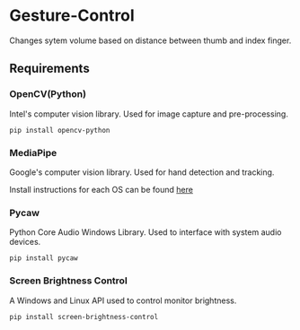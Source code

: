 # Gesture-Control
Changes sytem volume based on distance between thumb and index finger.

## Requirements
### OpenCV(Python)
Intel's computer vision library. Used for image capture and pre-processing.

```pip install opencv-python```

### MediaPipe
Google's computer vision library. Used for hand detection and tracking.

Install instructions for each OS can be found [here](https://google.github.io/mediapipe/getting_started/install.html)

### Pycaw
Python Core Audio Windows Library. Used to interface with system audio devices.

```pip install pycaw```

### Screen Brightness Control
A Windows and Linux API used to control monitor brightness.

```pip install screen-brightness-control```
